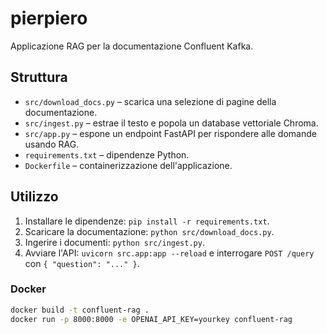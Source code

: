 # pierpiero

Applicazione RAG per la documentazione Confluent Kafka.

## Struttura

- `src/download_docs.py` – scarica una selezione di pagine della documentazione.
- `src/ingest.py` – estrae il testo e popola un database vettoriale Chroma.
- `src/app.py` – espone un endpoint FastAPI per rispondere alle domande usando RAG.
- `requirements.txt` – dipendenze Python.
- `Dockerfile` – containerizzazione dell'applicazione.

## Utilizzo

1. Installare le dipendenze: `pip install -r requirements.txt`.
2. Scaricare la documentazione: `python src/download_docs.py`.
3. Ingerire i documenti: `python src/ingest.py`.
4. Avviare l'API: `uvicorn src.app:app --reload` e interrogare `POST /query` con `{ "question": "..." }`.

### Docker

```bash
docker build -t confluent-rag .
docker run -p 8000:8000 -e OPENAI_API_KEY=yourkey confluent-rag
```
